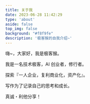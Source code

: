 ```yaml
---
title: 关于我
date: 2023-06-28 11:42:29
type: 'about'
aside: false
top_img: false
background: "#f8f9fe"
description: '极客猴的自我介绍~'
---
```

嗨~，大家好，我是极客猴。

我是一名技术极客，AI 创业者，修行者。

探索『一人企业，复利商业化，资产化』。

写作为了记录自己的思考和成长。

真诚・利他分享！
